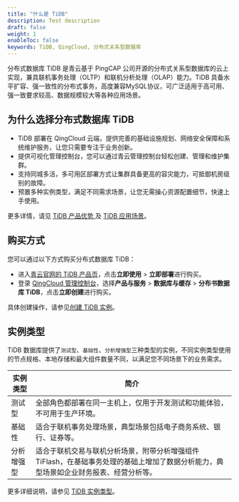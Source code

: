 ```yaml
---
title: "什么是 TiDB"
description: Test description
draft: false
weight: 1
enableToc: false
keywords: TiDB, QingCloud, 分布式关系型数据库
---
```


分布式数据库 TiDB 是青云基于 PingCAP 公司开源的分布式关系型数据库的云上实现，兼具联机事务处理（OLTP）和联机分析处理（OLAP）能力。TiDB 具备水平扩容、强一致性的分布式事务，高度兼容MySQL协议，可广泛适用于高可用、强一致要求较高、数据规模较大等各种应用场景。

## 为什么选择分布式数据库 TiDB

- TiDB 部署在 QingCloud 云端，提供完善的基础设施规划、网络安全保障和系统维护服务，让您只需要专注于业务创新。
- 提供可视化管理控制台，您可以通过青云管理控制台轻松创建、管理和维护集群。
- 支持同城多活，多可用区部署方式让集群具备更高的容灾能力，可抵御机房级别的故障。
- 预置多种实例类型，满足不同需求场景，让您无需操心资源配置细节，快速上手使用。

更多详情，请见 [TiDB 产品优势 ](../advantage/) 及 [TiDB 应用场景](../aply_scenarios//)。

## 购买方式

您可以通过以下方式购买分布式数据库 TiDB：

- 进入[青云官网的 TiDB 产品页](https://www.qingcloud.com/products/tidb/)，点击**立即使用** > **立即部署**进行购买。
- 登录 [QingCloud 管理控制台](https://console.qingcloud.com/login)，选择**产品与服务** > **数据库与缓存** > **分布书数据库 TiDB**，点击**立即创建**进行购买。

具体创建操作，请参见[创建 TiDB 实例](../../quickstart/create_tidb/)。

## 实例类型

TiDB 数据库提供了`测试型`、`基础性`、`分析增强型`三种类型的实例，不同实例类型使用的节点规格、本地存储和最大组件数量不同，以满足您不同场景下的业务需求。

| 实例类型   | 简介                                                         |
| ---------- | ------------------------------------------------------------ |
| 测试型     | 全部角色都部署在同一主机上，仅用于开发测试和功能体验，不可用于生产环境。 |
| 基础性     | 适合于联机事务处理场景，典型场景包括电子商务系统、银行、证券等。 |
| 分析增强型 | 适合于联机交易与联机分析场景，附带分析增强组件 TiFlash，在基础事务处理的基础上增加了数据分析能力，典型场景如企业财务报表、经营分析等。 |

更多详细说明，请参见 [TiDB 实例类型](../instance_type/)。



